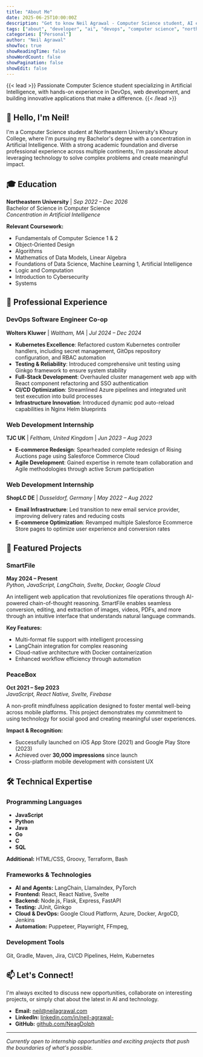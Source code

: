 ```yaml
---
title: "About Me"
date: 2025-06-25T10:00:00Z
description: "Get to know Neil Agrawal - Computer Science student, AI enthusiast, and full-stack developer with experience in DevOps, web development, and innovative project creation."
tags: ["about", "developer", "ai", "devops", "computer science", "northeastern"]
categories: ["Personal"]
author: "Neil Agrawal"
showToc: true
showReadingTime: false
showWordCount: false
showPagination: false
showEdit: false
---
```


{{< lead >}}
Passionate Computer Science student specializing in Artificial Intelligence, with hands-on experience in DevOps, web development, and building innovative applications that make a difference.
{{< /lead >}}

## 👋 Hello, I'm Neil!

I'm a Computer Science student at Northeastern University's Khoury College, where I'm pursuing my Bachelor's degree with a concentration in Artificial Intelligence. With a strong academic foundation and diverse professional experience across multiple continents, I'm passionate about leveraging technology to solve complex problems and create meaningful impact.

## 🎓 Education

**Northeastern University** | *Sep 2022 – Dec 2026*  
Bachelor of Science in Computer Science  
*Concentration in Artificial Intelligence*  

**Relevant Coursework:**
- Fundamentals of Computer Science 1 & 2
- Object-Oriented Design
- Algorithms
- Mathematics of Data Models, Linear Algebra
- Foundations of Data Science, Machine Learning 1, Artificial Intelligence 
- Logic and Computation
- Introduction to Cybersecurity
- Systems

## 💼 Professional Experience

### DevOps Software Engineer Co-op
**Wolters Kluwer** | *Waltham, MA* | *Jul 2024 – Dec 2024*

- **Kubernetes Excellence**: Refactored custom Kubernetes controller handlers, including secret management, GitOps repository configuration, and RBAC automation
- **Testing & Reliability**: Introduced comprehensive unit testing using Ginkgo framework to ensure system stability
- **Full-Stack Development**: Overhauled cluster management web app with React component refactoring and SSO authentication
- **CI/CD Optimization**: Streamlined Azure pipelines and integrated unit test execution into build processes
- **Infrastructure Innovation**: Introduced dynamic pod auto-reload capabilities in Nginx Helm blueprints

### Web Development Internship
**TJC UK** | *Feltham, United Kingdom* | *Jun 2023 – Aug 2023*

- **E-commerce Redesign**: Spearheaded complete redesign of Rising Auctions page using Salesforce Commerce Cloud
- **Agile Development**: Gained expertise in remote team collaboration and Agile methodologies through active Scrum participation

### Web Development Internship
**ShopLC DE** | *Dusseldorf, Germany* | *May 2022 – Aug 2022*

- **Email Infrastructure**: Led transition to new email service provider, improving delivery rates and reducing costs
- **E-commerce Optimization**: Revamped multiple Salesforce Ecommerce Store pages to optimize user experience and conversion rates

## 🚀 Featured Projects

### SmartFile
**May 2024 – Present**  
*Python, JavaScript, LangChain, Svelte, Docker, Google Cloud*

An intelligent web application that revolutionizes file operations through AI-powered chain-of-thought reasoning. SmartFile enables seamless conversion, editing, and extraction of images, videos, PDFs, and more through an intuitive interface that understands natural language commands.

**Key Features:**
- Multi-format file support with intelligent processing
- LangChain integration for complex reasoning
- Cloud-native architecture with Docker containerization
- Enhanced workflow efficiency through automation

### PeaceBox
**Oct 2021 – Sep 2023**  
*JavaScript, React Native, Svelte, Firebase*

A non-profit mindfulness application designed to foster mental well-being across mobile platforms. This project demonstrates my commitment to using technology for social good and creating meaningful user experiences.

**Impact & Recognition:**
- Successfully launched on iOS App Store (2021) and Google Play Store (2023)
- Achieved over **30,000 impressions** since launch
- Cross-platform mobile development with consistent UX

## 🛠 Technical Expertise

### Programming Languages

- **JavaScript**
- **Python**
- **Java**
- **Go**
- **C**
- **SQL**

**Additional:** HTML/CSS, Groovy, Terraform, Bash

### Frameworks & Technologies
- **AI and Agents:** LangChain, LlamaIndex, PyTorch
- **Frontend:** React, React Native, Svelte
- **Backend:** Node.js, Flask, Express, FastAPI
- **Testing:** JUnit, Ginkgo
- **Cloud & DevOps:** Google Cloud Platform, Azure, Docker, ArgoCD, Jenkins
- **Automation:** Puppeteer, Playwright, FFmpeg, 

### Development Tools
Git, Gradle, Maven, Jira, CI/CD Pipelines, Helm, Kubernetes

## 📫 Let's Connect!

I'm always excited to discuss new opportunities, collaborate on interesting projects, or simply chat about the latest in AI and technology.

- **Email:** [neil@neilagrawal.com](mailto:neil@neilagrawal.com)
- **LinkedIn:** [linkedin.com/in/neil-agrawal-](https://linkedin.com/in/neil-agrawal-/)
- **GitHub:** [github.com/NeagDolph](https://github.com/NeagDolph)

---

*Currently open to internship opportunities and exciting projects that push the boundaries of what's possible.*